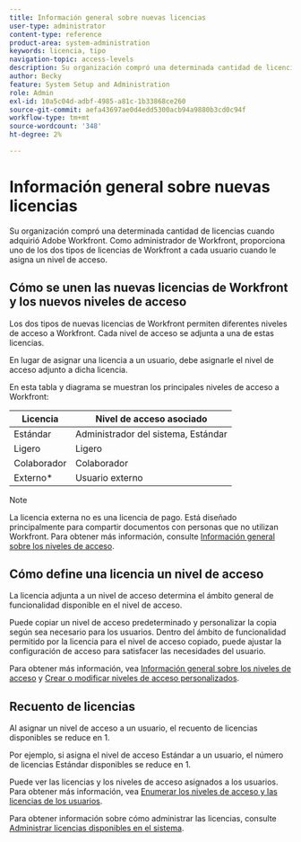```yaml
---
title: Información general sobre nuevas licencias
user-type: administrator
content-type: reference
product-area: system-administration
keywords: licencia, tipo
navigation-topic: access-levels
description: Su organización compró una determinada cantidad de licencias cuando adquirió Adobe Workfront. Como administrador de Workfront, proporciona uno de los tres tipos de nuevas licencias de Workfront a cada usuario cuando le asigna un nivel de acceso.
author: Becky
feature: System Setup and Administration
role: Admin
exl-id: 10a5c04d-adbf-4985-a81c-1b33868ce260
source-git-commit: aefa43697ae0d4edd5300acb94a9880b3cd0c94f
workflow-type: tm+mt
source-wordcount: '348'
ht-degree: 2%

---
```


# Información general sobre nuevas licencias

<!-- Audited: 12/2023 -->

Su organización compró una determinada cantidad de licencias cuando adquirió Adobe Workfront. Como administrador de Workfront, proporciona uno de los dos tipos de licencias de Workfront a cada usuario cuando le asigna un nivel de acceso.

## Cómo se unen las nuevas licencias de Workfront y los nuevos niveles de acceso

Los dos tipos de nuevas licencias de Workfront permiten diferentes niveles de acceso a Workfront. Cada nivel de acceso se adjunta a una de estas licencias.

En lugar de asignar una licencia a un usuario, debe asignarle el nivel de acceso adjunto a dicha licencia.

En esta tabla y diagrama se muestran los principales niveles de acceso a Workfront:

| Licencia | Nivel de acceso asociado |
|--- |--- |
| Estándar | Administrador del sistema, Estándar |
| Ligero | Ligero |
| Colaborador | Colaborador |
| Externo* | Usuario externo |

>[!NOTE]
>
>La licencia externa no es una licencia de pago. Está diseñado principalmente para compartir documentos con personas que no utilizan Workfront. Para obtener más información, consulte [Información general sobre los niveles de acceso](/help/quicksilver/administration-and-setup/add-users/how-access-levels-work/access-level-overview.md).

## Cómo define una licencia un nivel de acceso

La licencia adjunta a un nivel de acceso determina el ámbito general de funcionalidad disponible en el nivel de acceso.

Puede copiar un nivel de acceso predeterminado y personalizar la copia según sea necesario para los usuarios. Dentro del ámbito de funcionalidad permitido por la licencia para el nivel de acceso copiado, puede ajustar la configuración de acceso para satisfacer las necesidades del usuario.

Para obtener más información, vea [Información general sobre los niveles de acceso](/help/quicksilver/administration-and-setup/add-users/how-access-levels-work/access-level-overview.md) y [Crear o modificar niveles de acceso personalizados](/help/quicksilver/administration-and-setup/add-users/configure-and-grant-access/create-modify-access-levels.md).

## Recuento de licencias

Al asignar un nivel de acceso a un usuario, el recuento de licencias disponibles se reduce en 1.

Por ejemplo, si asigna el nivel de acceso Estándar a un usuario, el número de licencias Estándar disponibles se reduce en 1.

Puede ver las licencias y los niveles de acceso asignados a los usuarios. Para obtener más información, vea [Enumerar los niveles de acceso y las licencias de los usuarios](../../../administration-and-setup/add-users/access-levels-and-object-permissions/list-access-levels-and-licenses-for-your-users.md).

Para obtener información sobre cómo administrar las licencias, consulte [Administrar licencias disponibles en el sistema](../../../administration-and-setup/get-started-wf-administration/manage-available-licenses-in-your-system.md).
